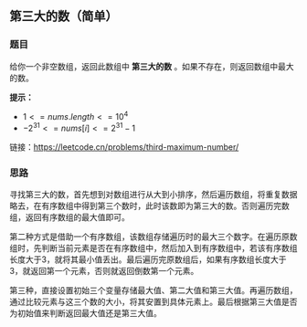 ## 第三大的数（简单）

### 题目

给你一个非空数组，返回此数组中 **第三大的数** 。如果不存在，则返回数组中最大的数。

**提示：**

- $1 <= nums.length <= 10^4$
- $-2^{31} <= nums[i] <= 2^{31} - 1$

链接：https://leetcode.cn/problems/third-maximum-number/

### 思路

寻找第三大的数，首先想到对数组进行从大到小排序，然后遍历数组，将重复数据略去，在有序数组中得到第三个数时，此时该数即为第三大的数。否则遍历完数组，返回有序数组的最大值即可。

第二种方式是借助一个有序数组，该数组存储遍历时的最大三个数字。在遍历原数组时，先判断当前元素是否在有序数组中，然后加入到有序数组中，若该有序数组长度大于3，就将其最小值丢出。最后遍历完原数组后，如果有序数组长度大于3，就返回第一个元素，否则就返回倒数第一个元素。

第三种，直接设置初始三个变量存储最大值、第二大值和第三大值。再遍历数组，通过比较元素与这三个数的大小，将其安置到具体元素上。最后根据第三大值是否为初始值来判断返回最大值还是第三大值。

